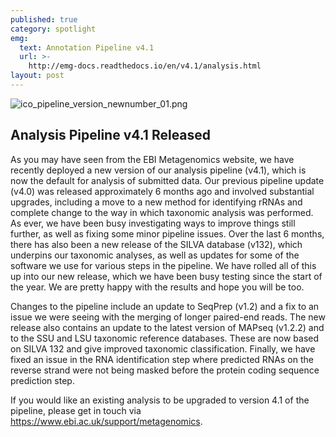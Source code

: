 ```yaml
---
published: true
category: spotlight
emg:
  text: Annotation Pipeline v4.1
  url: >-
    http://emg-docs.readthedocs.io/en/v4.1/analysis.html
layout: post
---
```

![ico_pipeline_version_newnumber_01.png]({{site.baseurl}}/assets/media/images/posts/ico_pipeline_version_newnumber_01.png)
## Analysis Pipeline v4.1 Released
As you may have seen from the EBI Metagenomics website, we have recently deployed a new version of our analysis pipeline (v4.1),
which is now the default for analysis of submitted data. Our previous pipeline update (v4.0) was released approximately 6 months
ago and involved substantial upgrades, including a move to a new method for identifying rRNAs and complete change to the way in
which taxonomic analysis was performed. As ever, we have been busy investigating ways to improve things still further, as well as
fixing some minor pipeline issues. Over the last 6 months, there has also been a new release of the SILVA database (v132), which
underpins our taxonomic analyses, as well as updates for some of the software we use for various steps in the pipeline. We have
rolled all of this up into our new release, which we have been busy testing since the start of the year. We are pretty happy with
the results and hope you will be too.

Changes to the pipeline include an update to SeqPrep (v1.2) and a fix to an issue we were seeing with the merging of longer paired-end
reads. The new release also contains an update to the latest version of MAPseq (v1.2.2) and to the SSU and LSU taxonomic reference
databases. These are now based on SILVA 132 and give improved taxonomic classification. Finally, we have fixed an issue in the RNA
identification step where predicted RNAs on the reverse strand were not being masked before the protein coding sequence prediction step.

If you would like an existing analysis to be upgraded to version 4.1 of the pipeline, please get in touch via https://www.ebi.ac.uk/support/metagenomics.
